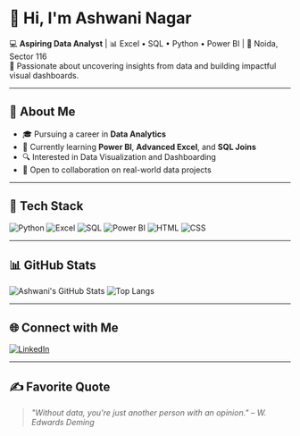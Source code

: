 # 👋 Hi, I'm Ashwani Nagar

💻 **Aspiring Data Analyst** | 📊 Excel • SQL • Python • Power BI | 📍 Noida, Sector 116  
🎯 Passionate about uncovering insights from data and building impactful visual dashboards.

---

## 💫 About Me

- 🎓 Pursuing a career in **Data Analytics**
- 🌱 Currently learning **Power BI**, **Advanced Excel**, and **SQL Joins**
- 🔍 Interested in Data Visualization and Dashboarding
- 🤝 Open to collaboration on real-world data projects

---

## 🧰 Tech Stack

![Python](https://img.shields.io/badge/-Python-3776AB?style=for-the-badge&logo=python&logoColor=white)
![Excel](https://img.shields.io/badge/-Excel-217346?style=for-the-badge&logo=microsoft-excel&logoColor=white)
![SQL](https://img.shields.io/badge/-SQL-003B57?style=for-the-badge&logo=mysql&logoColor=white)
![Power BI](https://img.shields.io/badge/-PowerBI-F2C811?style=for-the-badge&logo=powerbi&logoColor=black)
![HTML](https://img.shields.io/badge/-HTML5-orange?style=for-the-badge&logo=html5&logoColor=white)
![CSS](https://img.shields.io/badge/-CSS3-blue?style=for-the-badge&logo=css3&logoColor=white)

---

## 📊 GitHub Stats

![Ashwani's GitHub Stats](https://github-readme-stats.vercel.app/api?username=ashwaninagar&show_icons=true&theme=tokyonight)
![Top Langs](https://github-readme-stats.vercel.app/api/top-langs/?username=ashwaninagar&layout=compact&theme=tokyonight)

---

## 🌐 Connect with Me

[![LinkedIn](https://img.shields.io/badge/-LinkedIn-blue?style=flat-square&logo=linkedin)](https://www.linkedin.com/in/YOUR-LINKEDIN)

---

## ✍️ Favorite Quote

> *"Without data, you're just another person with an opinion." – W. Edwards Deming*
